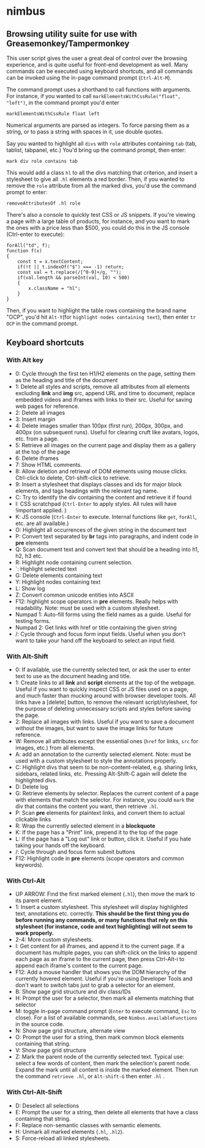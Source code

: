 # nimbus

## Browsing utility suite for use with Greasemonkey/Tampermonkey

This user script gives the user a great deal of control over the browsing experience, and is quite useful for front-end development as well. Many commands can be executed using keyboard shortcuts, and all commands can be invoked using the in-page command prompt (`Ctrl-Alt-M`).

The command prompt uses a shorthand to call functions with arguments. For instance, if you wanted to call `markElementsWithCssRule("float", "left")`, in the command prompt you'd enter

`markElementsWithCssRule float left`

Numerical arguments are parsed as integers. To force parsing them as a string, or to pass a string with spaces in it, use double quotes.

Say you wanted to highlight all `divs` with `role` attributes containing `tab` (tab, tablist, tabpanel, etc.) You'd bring up the command prompt, then enter:

`mark div role contains tab`

This would add a class `hl` to all the divs matching that criterion, and insert a stylesheet to give all `.hl` elements a red border. Then, if you wanted to remove the `role` attribute from all the marked divs, you'd use the command prompt to enter:

`removeAttributesOf .hl role`

There's also a console to quickly test CSS or JS snippets. If you're viewing a page with a large table of products, for instance, and you want to mark the ones with a price less than $500, you could do this in the JS console (Ctrl-enter to execute):

```
forAll("td", f);
function f(x)
{
	const t = x.textContent;
	if(!t || t.indexOf("$") === -1) return;
	const val = t.replace(/[^0-9]+/g, "");
	if(val.length && parseInt(val, 10) < 500)
	{
		x.className = "hl";
	}
}
```

Then, if you want to highlight the table rows containing the brand name "OCP", you'd hit `Alt-Y`(for `highlight nodes containing text`), then enter `tr OCP` in the command prompt.

## Keyboard shortcuts

### With Alt key

- 0: Cycle through the first ten H1/H2 elements on the page, setting them as the heading and title of the document
- 1: Delete all styles and scripts, remove all attributes from all elements excluding **link** and **img** src, append URL and time to document, replace embedded videos and iframes with links to their src. Useful for saving web pages for reference.
- 2: Delete all images
- 3: Insert margin
- 4: Delete images smaller than 100px (first run), 200px, 300px, and 400px (on subsequent runs). Useful for clearing cruft like avatars, logos, etc. from a page.
- 5: Retrieve all images on the current page and display them as a gallery at the top of the page
- 6: Delete iframes
- 7: Show HTML comments.
- 8: Allow deletion and retrieval of DOM elements using mouse clicks. Ctrl-click to delete, Ctrl-shift-click to retrieve.
- 9: Insert a stylesheet that displays classes and ids for major block elements, and tags headings with the relevant tag name.
- C: Try to identify the div containing the content and retrieve it if found
- I: CSS scratchpad (`Ctrl-Enter` to apply styles. All rules will have !important applied. )
- K: JS console (`Ctrl-Enter` to execute. Internal functions like `get`, `forAll`, etc. are all available.)
- O: Highlight all occurrences of the given string in the document text
- P: Convert text separated by **br** tags into paragraphs, and indent code in **pre** elements
- Q: Scan document text and convert text that should be a heading into h1, h2, h3 etc.
- R: Highlight node containing current selection.
- `: Highlight selected text
- G: Delete elements containing text
- Y: Highlight nodes containing text
- L: Show log
- Z: Convert common unicode entities into ASCII
- F12: highlight scope operators in **pre** elements. Really helps with readability. Note: must be used with a custom stylesheet.
- Numpad 1: Auto-fill forms using the field names as a guide. Useful for testing forms.
- Numpad 2: Get links with href or title containing the given string
- /: Cycle through and focus form input fields. Useful when you don't want to take your hand off the keyboard to select an input field.

### With Alt-Shift

- 0: If available, use the currently selected text, or ask the user to enter text to use as the document heading and title.
- 1: Create links to all **link** and **script** elements at the top of the webpage. Useful if you want to quickly inspect CSS or JS files used on a page, and much faster than mucking around with browser developer tools. All links have a [delete] button, to remove the relevant script/stylesheet, for the purpose of deleting unnecessary scripts and styles before saving the page.
- 2: Replace all images with links. Useful if you want to save a document without the images, but want to save the image links for future reference.
- W: Remove all attributes except the essential ones (`href` for links, `src` for images, etc.) from all elements.
- A: add an annotation to the currently selected element. Note: must be used with a custom stylesheet to style the annotations properly.
- C: Highlight divs that seem to be non-content-related, e.g. sharing links, sidebars, related links, etc. Pressing Alt-Shift-C again will delete the highlighted divs.
- D: Delete log
- G: Retrieve elements by selector. Replaces the current content of a page with elements that match the selector. For instance, you could `mark` the div that contains the content you want, then retrieve `.hl`.
- P: Scan **pre** elements for plaintext links, and convert them to actual clickable links
- R: Wrap the currently selected element in a **blockquote**
- K: If the page has a "Print" link, prepend it to the top of the page
- L: If the page has a "Log out" link or button, click it. Useful if you hate taking your hands off the keyboard.
- /: Cycle through and focus form submit buttons
- F12: Highlight code in **pre** elements (scope operators and common keywords).

### With Ctrl-Alt

- UP ARROW: Find the first marked element (`.hl`), then move the mark to its parent element.
- 1: Insert a custom stylesheet. This stylesheet will display highlighted text, annotations etc. correctly. **This should be the first thing you do before running any commands, or many functions that rely on this stylesheet (for instance, code and text highlighting) will not seem to work properly.**
- 2-4: More custom stylesheets.
- I: Get content for all iframes, and append it to the current page. If a document has multiple pages, you can shift-click on the links to append each page as an iframe to the current page, then press Ctrl-Alt-i to append each iframe's content to the current page.
- F12: Add a mouse handler that shows you the DOM hierarchy of the currently hovered element. Useful if you're using Developer Tools and don't want to switch tabs just to grab a selector for an element.
- B: Show page grid structure and div class/IDs
- H: Prompt the user for a selector, then mark all elements matching that selector
- M: toggle in-page command prompt (`Enter` to execute command, `Esc` to close). For a list of available commands, see `Nimbus.availableFunctions` in the source code.
- N: Show page grid structure, alternate view
- O: Prompt the user for a string, then mark common block elements containing that string.
- V: Show page grid structure
- Z: Mark the parent node of the currently selected text. Typical use: select a few words of content, then mark the selection's parent node. Expand the mark until all content is inside the marked element. Then run the command `retrieve .hl`, or `Alt-shift-G` then enter `.hl` .

### With Ctrl-Alt-Shift

- D: Deselect all selections
- E: Prompt the user for a string, then delete all elements that have a class containing that string.
- F: Replace non-semantic classes with semantic elements.
- H: Unmark all marked elements (`.hl`, `.hl2`).
- S: Force-reload all linked stylesheets.
